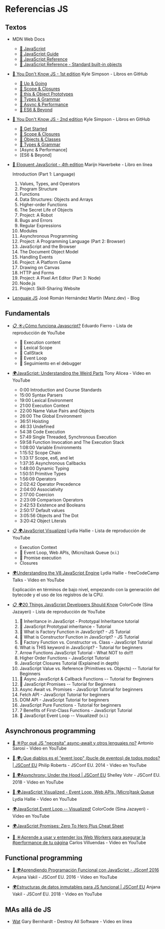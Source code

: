 # Referencias JS

## Textos

-   MDN Web Docs

    -   [📖 JavaScript](https://developer.mozilla.org/en-US/docs/Web/JavaScript)
    -   [📖 JavaScript Guide](https://developer.mozilla.org/en-US/docs/Web/JavaScript/Guide)
    -   [📖 JavaScript Reference](https://developer.mozilla.org/en-US/docs/Web/JavaScript/Reference)
    -   [📖 JavaScript Reference - Standard built-in objects](https://developer.mozilla.org/en-US/docs/Web/JavaScript/Reference/Global_Objects)

-   [📖 You Don't Know JS - 1st edition](https://github.com/getify/You-Dont-Know-JS/tree/1st-ed)
    Kyle Simpson - Libros en GitHub

    -   [📖 Up & Going](https://github.com/getify/You-Dont-Know-JS/blob/1st-ed/up%20&%20going/README.md#you-dont-know-js-up--going)
    -   [📖 Scope & Closures](https://github.com/getify/You-Dont-Know-JS/blob/1st-ed/scope%20&%20closures/README.md#you-dont-know-js-scope--closures)
    -   [📖 this & Object Prototypes](https://github.com/getify/You-Dont-Know-JS/blob/1st-ed/this%20&%20object%20prototypes/README.md#you-dont-know-js-this--object-prototypes)
    -   [📖 Types & Grammar](https://github.com/getify/You-Dont-Know-JS/blob/1st-ed/types%20&%20grammar/README.md#you-dont-know-js-types--grammar)
    -   [📖 Async & Performance](https://github.com/getify/You-Dont-Know-JS/blob/1st-ed/async%20&%20performance/README.md#you-dont-know-js-async--performance)
    -   [📖 ES6 & Beyond](https://github.com/getify/You-Dont-Know-JS/blob/1st-ed/es6%20&%20beyond/README.md#you-dont-know-js-es6--beyond)

-   [📖 You Don't Know JS - 2nd edition](https://github.com/getify/You-Dont-Know-JS)
    Kyle Simpson - Libros en GitHub

    -   [📖 Get Started](https://github.com/getify/You-Dont-Know-JS/blob/2nd-ed/get-started/README.md)
    -   [📖 Scope & Closures](https://github.com/getify/You-Dont-Know-JS/blob/2nd-ed/scope-closures/README.md)
    -   [📖 Objects & Classes](https://github.com/getify/You-Dont-Know-JS/blob/2nd-ed/objects-classes/README.md)
    -   [📖 Types & Grammar](https://github.com/getify/You-Dont-Know-JS/blob/2nd-ed/types-grammar/README.md)
    -   [Async & Performance]
    -   [ES6 & Beyond]

-   [📖 Eloquent JavaScript - 4th edition](https://eloquentjavascript.net/)
    Marijn Haverbeke - Libro en línea

    Introduction
    (Part 1: Language)

    1. Values, Types, and Operators
    2. Program Structure
    3. Functions
    4. Data Structures: Objects and Arrays
    5. Higher-order Functions
    6. The Secret Life of Objects
    7. Project: A Robot
    8. Bugs and Errors
    9. Regular Expressions
    10. Modules
    11. Asynchronous Programming
    12. Project: A Programming Language
        (Part 2: Browser)
    13. JavaScript and the Browser
    14. The Document Object Model
    15. Handling Events
    16. Project: A Platform Game
    17. Drawing on Canvas
    18. HTTP and Forms
    19. Project: A Pixel Art Editor
        (Part 3: Node)
    20. Node.js
    21. Project: Skill-Sharing Website

-   [Lenguaje JS](https://lenguajejs.com/javascript/)
    José Román Hernández Martín (Manz.dev) - Blog

## Fundamentals

-   [📋 ☀️¿Cómo funciona Javascript?](https://www.youtube.com/playlist?list=PLJpymL0goBgE1RM5BRb7tcohwqffviqk0)
    Eduardo Fierro - Lista de reproducción de YouTube

    -   👀 Execution content
    -   👀 Lexical Scope
    -   👀 CallStack
    -   👀 Event Loop
    -   👀 Seguimiento en el debugger

-   [🌍JavaScript: Understanding the Weird Parts](https://www.youtube.com/watch?v=Bv_5Zv5c-Ts)
    Tony Alicea - Video en YouTube

    -   0:00 Introduction and Course Standards
    -   15:00 Syntax Parsers
    -   19:00 Lexical Environment
    -   21:00 Execution Context
    -   22:00 Name Value Pairs and Objects
    -   26:00 The Global Environment
    -   36:51 Hoisting
    -   46:33 Undefined
    -   54:38 Code Execution
    -   57:49 Single Threaded, Synchronous Execution
    -   59:58 Function Invocation and The Execution Stack
    -   1:08:00 Variable Environments
    -   1:15:52 Scope Chain
    -   1:33:17 Scope, es6, and let
    -   1:37:35 Asynchronous Callbacks
    -   1:48:00 Dynamic Typing
    -   1:50:51 Primitive Types
    -   1:56:09 Operators
    -   2:02:42 Operator Precedence
    -   2:04:00 Associativity
    -   2:17:00 Coercion
    -   2:23:09 Comparison Operators
    -   2:42:53 Existence and Booleans
    -   2:50:17 Default values
    -   3:05:56 Objects and The Dot
    -   3:20:42 Object Literals

-   [📋 🌍JavaScript Visualized](https://www.youtube.com/@theavocoder)
    Lydia Hallie - Lista de reproducción de YouTube

    -   Execution Context
    -   👀 Event Loop, Web APIs, (Micro)task Queue (v.i.)
    -   👀 Promise execution
    -   Closures

-   [🌍Understanding the V8 JavaScript Engine](https://www.youtube.com/watch?v=xckH5s3UuX4)
    Lydia Hallie - freeCodeCamp Talks - Video en YouTube

    Explicación en términos de bajo nivel, empezando con la generación del bytecode y el uso de los registros de la CPU.

-   [📋 🌍20 Things JavaScript Developers Should Know](https://www.youtube.com/playlist?list=PL1PqvM2UQiMoGNTaxFMSK2cih633lpFKP)
    ColorCode (Sina Jazayeri) - Lista de reproducción de YouTube

    1. 👀 Inheritance in JavaScript - Prototypal Inheritance tutorial
    2. 👀 JavaScript Prototypal inheritance - Tutorial
    3. 👀 What is Factory Function in JavaScript? - JS Tutorial
    4. 👀 What is Constructor Function in JavaScript? - JS Tutorial
    5. 👀 Factory Function vs. Constructor vs. Class - JavaScript Tutorial
    6. What is THIS keyword in JavaScript? - Tutorial for beginners
    7. Arrow Functions JavaScript Tutorial - What NOT to do!!!
    8. Higher Order Functions - JavaScript Tutorial
    9. JavaScript Closures Tutorial (Explained in depth)
    10. JavaScript Value vs. Reference (Primitives vs. Objects) -- Tutorial for Beginners
    11. 👀 Async JavaScript & Callback Functions -- Tutorial for Beginners
    12. 👀 JavaScript Promises -- Tutorial for Beginners
    13. Async Await vs. Promises - JavaScript Tutorial for beginners
    14. Fetch API - JavaScript Tutorial for beginners
    15. DOM API - JavaScript Tutorial for beginners
    16. JavaScript Pure Functions - Tutorial for beginners
    17. 7 Benefits of First-Class Functions - JavaScript Tutorial
    18. 👀 JavaScript Event Loop -- Visualized! (v.i.)

## Asynchronous programming

-   [👀 ☀️Por qué JS "necesita" async-await y otros lenguajes no?](https://www.youtube.com/watch?v=C_eFawNnmC4)
    Antonio Sarosi - Video en YouTube

-   [👀 🌍¿Que diablos es el "event loop" (bucle de eventos) de todos modos? | JSConf EU](https://www.youtube.com/watch?v=8aGhZQkoFbQ)
    Philip Roberts - JSConf EU. 2014 - Video en YouTube

-   [👀 🌍Asynchrony: Under the Hood | JSConf EU](https://www.youtube.com/watch?v=SrNQS8J67zc)
    Shelley Vohr - JSConf EU. 2018 - Video en YouTube

-   [👀 🌍JavaScript Visualized - Event Loop, Web APIs, (Micro)task Queue](https://www.youtube.com/watch?v=eiC58R16hb8)
    Lydia Hallie - Video en YouTube

-   [🌍JavaScript Event Loop -- Visualized!](https://www.youtube.com/watch?v=okkHnAo8GmE)
    ColorCode (Sina Jazayeri) - Video en YouTube

-   [🌍JavaScript Promises: Zero To Hero Plus Cheat Sheet](https://www.youtube.com/watch?v=s6SH72uAn3Q)

-   [👀 ☀️Aprende a usar y entender los Web Workers para asegurar la #performance de tu página](https://www.youtube.com/watch?v=zhfsqqZMLUY)
    Carlos Villuendas - Video en YouTube

## Functional programming

-   [👀 🌍Aprendiendo Programación Funcional con JavaScript - JSconf 2016](https://www.youtube.com/watch?v=e-5obm1G_FY)
    Anjana Vakil - JSConf EU. 2016 - Video en YouTube

-   [🌍Estructuras de datos inmutables para JS funcional | JSConf EU](https://www.youtube.com/watch?v=Wo0qiGPSV-s)
    Anjana Vakil - JSConf EU. 2018 - Video en YouTube

## MAs allá de JS

-   [Wat](https://www.destroyallsoftware.com/talks/wat)
    Gary Bernhardt - Destroy All Software - Video en línea

